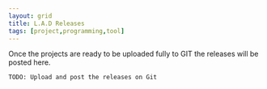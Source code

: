 ```yaml
---
layout: grid
title: L.A.D Releases
tags: [project,programming,tool]
---
```

Once the projects are ready to be uploaded fully to GIT the releases will be posted here. 

`TODO: Upload and post the releases on Git`